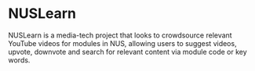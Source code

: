 # NUSLearn

NUSLearn is a media-tech project that looks to crowdsource relevant YouTube videos for modules in NUS, allowing users to suggest videos, upvote, downvote and search for relevant content via module code or key words.
